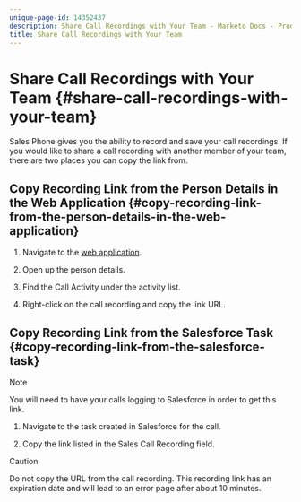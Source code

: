 ```yaml
---
unique-page-id: 14352437
description: Share Call Recordings with Your Team - Marketo Docs - Product Documentation
title: Share Call Recordings with Your Team
---
```


# Share Call Recordings with Your Team {#share-call-recordings-with-your-team}

Sales Phone gives you the ability to record and save your call recordings. If you would like to share a call recording with another member of your team, there are two places you can copy the link from.

## Copy Recording Link from the Person Details in the Web Application {#copy-recording-link-from-the-person-details-in-the-web-application}

1. Navigate to the [web application](https://toutapp.com/login).

1. Open up the person details.

1. Find the Call Activity under the activity list.

1. Right-click on the call recording and copy the link URL.

## Copy Recording Link from the Salesforce Task {#copy-recording-link-from-the-salesforce-task}

>[!NOTE]
>
>You will need to have your calls logging to Salesforce in order to get this link.

1. Navigate to the task created in Salesforce for the call.

1. Copy the link listed in the Sales Call Recording field.

>[!CAUTION]
>
>Do not copy the URL from the call recording. This recording link has an expiration date and will lead to an error page after about 10 minutes.

